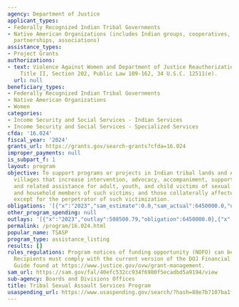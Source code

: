 ```yaml
---
agency: Department of Justice
applicant_types:
- Federally Recognized Indian Tribal Governments
- Native American Organizations (includes Indian groups, cooperatives, corporations,
  partnerships, associations)
assistance_types:
- Project Grants
authorizations:
- text: Violence Against Women and Department of Justice Reauthorization Act of 2005;
    Title II, Section 202, Public Law 109-162, 34 U.S.C. 12511(e).
  url: null
beneficiary_types:
- Federally Recognized Indian Tribal Governments
- Native American Organizations
- Women
categories:
- Income Security and Social Services - Indian Services
- Income Security and Social Services - Specialized Services
cfda: '16.024'
fiscal_year: '2024'
grants_url: https://grants.gov/search-grants?cfda=16.024
improper_payments: null
is_subpart_f: 1
layout: program
objective: To support programs or projects in Indian tribal lands and Alaska native
  villages that increase intervention, advocacy, accompaniment, support services,
  and related assistance for adult, youth, and child victims of sexual assault; family
  and household members of such victims; and those collaterally affected by the victimization,
  except for the perpetrator of such victimization.
obligations: '[{"x":"2023","sam_estimate":0.0,"sam_actual":6450000.0,"usa_spending_actual":6450000.0},{"x":"2024","sam_estimate":0.0,"sam_actual":11085000.0,"usa_spending_actual":10886745.73},{"x":"2025","sam_estimate":0.0,"sam_actual":11085000.0,"usa_spending_actual":0.0}]'
other_program_spending: null
outlays: '[{"x":"2023","outlay":508500.79,"obligation":6450000.0},{"x":"2024","outlay":1373532.9,"obligation":10886745.73},{"x":"2025","outlay":0.0,"obligation":0.0}]'
permalink: /program/16.024.html
popular_name: TSASP
program_type: assistance_listing
results: []
rules_regulations: Program notices of funding opportunity (NOFO) can be found at https://www.justice.gov/ovw/open-notices-of-funding-opportunities.
  Recipients must comply with the current version of the DOJ Financial Grants Management
  Guide found at https://www.justice.gov/ovw/grant-management.
sam_url: https://sam.gov/fal/40efc532cc934f6980f5ecadbd5a9194/view
sub-agency: Boards and Divisions Offices
title: Tribal Sexual Assault Services Program
usaspending_url: https://www.usaspending.gov/search/?hash=88e7b7107ba1f3102f1b1b37f3bc9810
---
```

